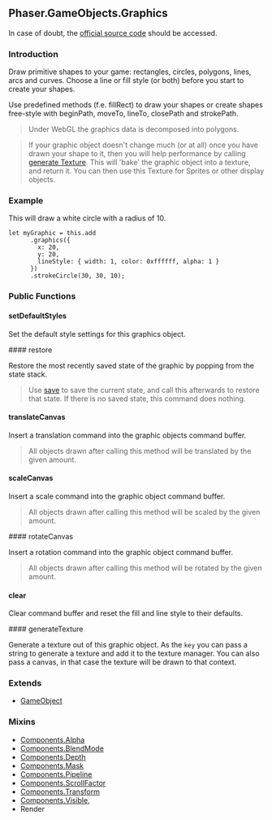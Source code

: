 ## Phaser.GameObjects.Graphics

In case of doubt, the [official source code](https://github.com/photonstorm/phaser) should be accessed.

### Introduction

Draw primitive shapes to your game: rectangles, circles, polygons, lines, arcs and curves.
Choose a line or fill style (or both) before you start to create your shapes.

Use predefined methods (f.e. fillRect) to draw your shapes or create shapes free-style with
beginPath, moveTo, lineTo, closePath and strokePath.


> Under WebGL the graphics data is decomposed into polygons.

> If your graphic object doesn't change much (or at all) once you have drawn your shape to it, then you will help performance by calling [generate Texture](https://github.com/digitsensitive/phaser3-typescript/blob/master/cheatsheets/gameobjects/graphics.md# generateTexture).
> This will 'bake' the graphic object into a texture, and return it. You can then use this Texture for Sprites or other display objects.

### Example

This will draw a white circle with a radius of 10.

```
let myGraphic = this.add
      .graphics({
        x: 20,
        y: 20,
        lineStyle: { width: 1, color: 0xffffff, alpha: 1 }
      })
      .strokeCircle(30, 30, 10);
```

### Public Functions

#### setDefaultStyles

Set the default style settings for this graphics object.

#### restore

Restore the most recently saved state of the graphic by popping from the state stack.

> Use [save](https://github.com/digitsensitive/phaser3-typescript/blob/master/cheatsheets/gameobjects/graphics.md#save) to save the current state, and call this afterwards to restore that state.
> If there is no saved state, this command does nothing.

#### translateCanvas

Insert a translation command into the graphic objects command buffer.

> All objects drawn after calling this method will be translated by the given amount.

#### scaleCanvas

Insert a scale command into the graphic object command buffer.

> All objects drawn after calling this method will be scaled by the given amount.

#### rotateCanvas

Insert a rotation command into the graphic object command buffer.

> All objects drawn after calling this method will be rotated by the given amount.

#### clear

Clear command buffer and reset the fill and line style to their defaults.

#### generateTexture

Generate a texture out of this graphic object. As the `key` you can pass a string to generate a texture
and add it to the texture manager. You can also pass a canvas, in that case the texture will be drawn to that context.

### Extends

- [GameObject](https://github.com/digitsensitive/phaser3-typescript/blob/master/cheatsheets/gameobjects/gameobject.md)

### Mixins

- [Components.Alpha](https://github.com/digitsensitive/phaser3-typescript/blob/master/cheatsheets/gameobjects/components/alpha.md)
- [Components.BlendMode](https://github.com/digitsensitive/phaser3-typescript/blob/master/cheatsheets/gameobjects/components/blend-mode.md)
- [Components.Depth](https://github.com/digitsensitive/phaser3-typescript/blob/master/cheatsheets/gameobjects/components/depth.md)
- [Components.Mask](https://github.com/digitsensitive/phaser3-typescript/blob/master/cheatsheets/gameobjects/components/mask.md)
- [Components.Pipeline](https://github.com/digitsensitive/phaser3-typescript/blob/master/cheatsheets/gameobjects/components/pipeline.md)
- [Components.ScrollFactor](https://github.com/digitsensitive/phaser3-typescript/blob/master/cheatsheets/gameobjects/components/scroll-factor.md)
- [Components.Transform](https://github.com/digitsensitive/phaser3-typescript/blob/master/cheatsheets/gameobjects/components/transform.md)
- [Components.Visible](https://github.com/digitsensitive/phaser3-typescript/blob/master/cheatsheets/gameobjects/components/visible.md),
- Render